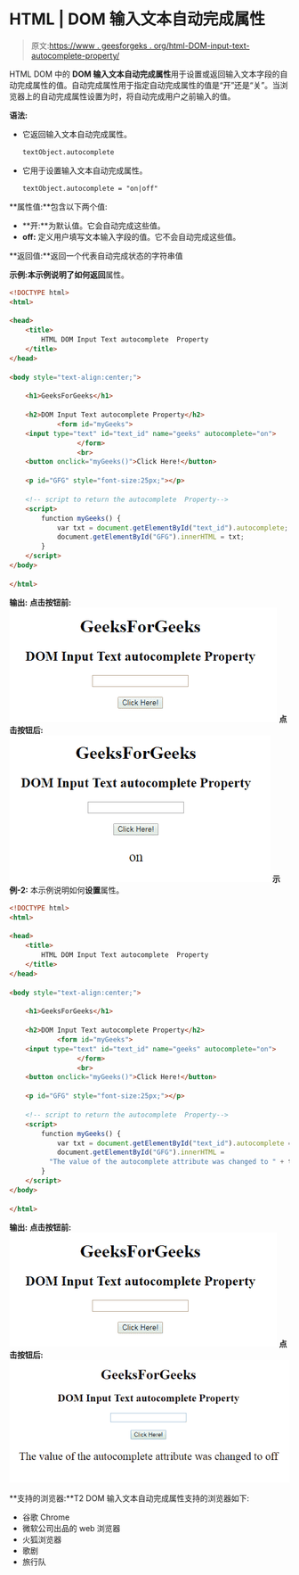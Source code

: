# HTML | DOM 输入文本自动完成属性

> 原文:[https://www . geesforgeks . org/html-DOM-input-text-autocomplete-property/](https://www.geeksforgeeks.org/html-dom-input-text-autocomplete-property/)

HTML DOM 中的 **DOM 输入文本自动完成属性**用于设置或返回输入文本字段的自动完成属性的值。自动完成属性用于指定自动完成属性的值是“开”还是“关”。当浏览器上的自动完成属性设置为时，将自动完成用户之前输入的值。

**语法:**

*   它返回输入文本自动完成属性。

    ```html
    textObject.autocomplete
    ```

*   它用于设置输入文本自动完成属性。

    ```html
    textObject.autocomplete = "on|off"
    ```

**属性值:**包含以下两个值:

*   **开:**为默认值。它会自动完成这些值。
*   **off:** 定义用户填写文本输入字段的值。它不会自动完成这些值。

**返回值:**返回一个代表自动完成状态的字符串值

**示例:**本示例说明了如何**返回**属性。

```html
<!DOCTYPE html> 
<html> 

<head> 
    <title> 
        HTML DOM Input Text autocomplete  Property
    </title> 
</head> 

<body style="text-align:center;"> 

    <h1>GeeksForGeeks</h1> 

    <h2>DOM Input Text autocomplete Property</h2> 
            <form id="myGeeks">
    <input type="text" id="text_id" name="geeks" autocomplete="on"> 
                 </form>
                 <br>
    <button onclick="myGeeks()">Click Here!</button> 

    <p id="GFG" style="font-size:25px;"></p> 

    <!-- script to return the autocomplete  Property-->
    <script> 
        function myGeeks() { 
            var txt = document.getElementById("text_id").autocomplete;
            document.getElementById("GFG").innerHTML = txt;
        } 
    </script> 
</body> 

</html>                     
```

**输出:**
**点击按钮前:**
![](img/23e4480b8dde5114e1067805a72d34b5.png)
**点击按钮后:**
![](img/0f394172bdd6ec7ab4088283b6aa9e71.png)
**示例-2:** 本示例说明如何**设置**属性。

```html
<!DOCTYPE html> 
<html> 

<head> 
    <title> 
        HTML DOM Input Text autocomplete  Property
    </title> 
</head> 

<body style="text-align:center;"> 

    <h1>GeeksForGeeks</h1> 

    <h2>DOM Input Text autocomplete Property</h2> 
            <form id="myGeeks">
    <input type="text" id="text_id" name="geeks" autocomplete="on"> 
                 </form>
                 <br>
    <button onclick="myGeeks()">Click Here!</button> 

    <p id="GFG" style="font-size:25px;"></p> 

    <!-- script to return the autocomplete  Property-->
    <script> 
        function myGeeks() { 
            var txt = document.getElementById("text_id").autocomplete = "off";
            document.getElementById("GFG").innerHTML = 
          "The value of the autocomplete attribute was changed to " + txt;
        } 
    </script> 
</body> 

</html>                     
```

**输出:**
**点击按钮前:**
![](img/23e4480b8dde5114e1067805a72d34b5.png)
**点击按钮后:**
![](img/0d160de034d02181d722f23a090bed05.png)

**支持的浏览器:**T2 DOM 输入文本自动完成属性支持的浏览器如下:

*   谷歌 Chrome
*   微软公司出品的 web 浏览器
*   火狐浏览器
*   歌剧
*   旅行队